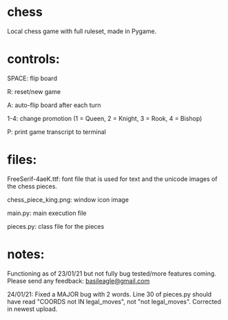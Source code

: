 # chess
Local chess game with full ruleset, made in Pygame.

# controls:
SPACE: flip board

R: reset/new game

A: auto-flip board after each turn

1-4: change promotion (1 = Queen, 2 = Knight, 3 = Rook, 4 = Bishop)

P: print game transcript to terminal

# files:
FreeSerif-4aeK.ttf: font file that is used for text and the unicode images of the chess pieces.

chess_piece_king.png: window icon image

main.py: main execution file

pieces.py: class file for the pieces

# notes:
Functioning as of 23/01/21 but not fully bug tested/more features coming. Please send any feedback: basileagle@gmail.com

24/01/21: Fixed a MAJOR bug with 2 words. Line 30 of pieces.py should have read "COORDS not IN legal_moves", not "not legal_moves". Corrected in newest upload.
